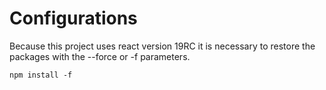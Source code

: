 # Configurations

Because this project uses react version 19RC it is necessary to restore the packages with the --force or -f parameters.

```shell
npm install -f
``` 
